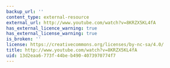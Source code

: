 ```yaml
---
backup_url: ''
content_type: external-resource
external_url: http://www.youtube.com/watch?v=8KRZX5KL4fA
has_external_licence_warning: true
has_external_license_warning: true
is_broken: ''
license: https://creativecommons.org/licenses/by-nc-sa/4.0/
title: http://www.youtube.com/watch?v=8KRZX5KL4fA
uid: 13d2eaa6-773f-44be-b490-4073970774f7
---
```

